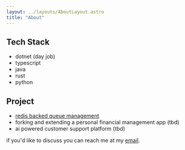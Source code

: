 ```yaml
---
layout: ../layouts/AboutLayout.astro
title: "About"
---
```


## Tech Stack

- dotnet (day job)
- typescript
- java
- rust
- python

## Project
- [redis backed queue management]()
- forking and extending a personal financial management app (tbd)
- ai powered customer support platform (tbd)

if you'd like to discuss you can reach me at my [email](mailto:tosinshada@gmail.com).
